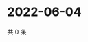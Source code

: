 # 2022-06-04

共 0 条

<!-- BEGIN WEIBO -->
<!-- 最后更新时间 Sat Jun 04 2022 11:07:19 GMT+0800 (China Standard Time) -->

<!-- END WEIBO -->
